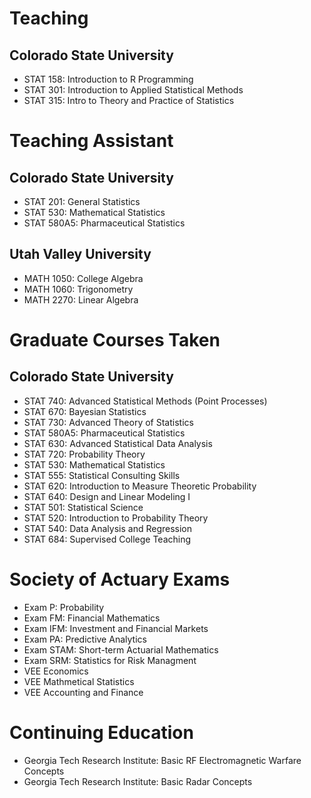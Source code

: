 # Teaching
## Colorado State University
- STAT 158: Introduction to R Programming
- STAT 301: Introduction to Applied Statistical Methods
- STAT 315: Intro to Theory and Practice of Statistics
# Teaching Assistant
## Colorado State University
- STAT 201: General Statistics
- STAT 530: Mathematical Statistics
- STAT 580A5: Pharmaceutical Statistics
## Utah Valley University
- MATH 1050: College Algebra
- MATH 1060: Trigonometry
- MATH 2270: Linear Algebra

# Graduate Courses Taken
## Colorado State University
- STAT 740: Advanced Statistical Methods (Point Processes)
- STAT 670:	Bayesian Statistics
- STAT 730:	Advanced Theory of Statistics
- STAT 580A5:	Pharmaceutical Statistics	
- STAT 630:	Advanced Statistical Data Analysis
- STAT 720:	Probability Theory
- STAT 530:	Mathematical Statistics
- STAT 555:	Statistical Consulting Skills
- STAT 620:	Introduction to Measure Theoretic Probability
- STAT 640: Design and Linear Modeling I
- STAT 501:	Statistical Science
- STAT 520:	Introduction to Probability Theory
- STAT 540:	Data Analysis and Regression
- STAT 684:	Supervised College Teaching

# Society of Actuary Exams
- Exam P: Probability
- Exam FM: Financial Mathematics
- Exam IFM: Investment and Financial Markets
- Exam PA: Predictive Analytics
- Exam STAM: Short-term Actuarial Mathematics
- Exam SRM: Statistics for Risk Managment
- VEE Economics
- VEE Mathmetical Statistics
- VEE Accounting and Finance

# Continuing Education
- Georgia Tech Research Institute: Basic RF Electromagnetic Warfare Concepts
- Georgia Tech Research Institute: Basic Radar Concepts
